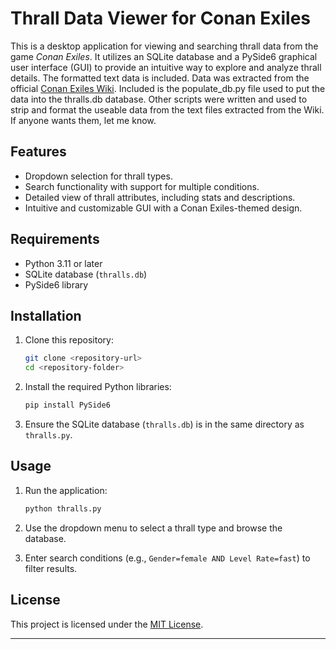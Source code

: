 # Thrall Data Viewer for Conan Exiles

This is a desktop application for viewing and searching thrall data from the game *Conan Exiles*. It utilizes an SQLite database and a PySide6 graphical user interface (GUI) to provide an intuitive way to explore and analyze thrall details. The formatted text data is included. Data was extracted from the official [Conan Exiles Wiki](https://conanexiles.fandom.com/wiki/Conan_Exiles_Wiki). Included is the populate_db.py file used to put the data into the thralls.db database. Other scripts were written and used to strip and format the useable data from the text files extracted from the Wiki. If anyone wants them, let me know.

## Features

- Dropdown selection for thrall types.
- Search functionality with support for multiple conditions.
- Detailed view of thrall attributes, including stats and descriptions.
- Intuitive and customizable GUI with a Conan Exiles-themed design.

## Requirements

- Python 3.11 or later
- SQLite database (`thralls.db`)
- PySide6 library

## Installation

1. Clone this repository:
   ```bash
   git clone <repository-url>
   cd <repository-folder>
   ```

2. Install the required Python libraries:
   ```bash
   pip install PySide6
   ```

3. Ensure the SQLite database (`thralls.db`) is in the same directory as `thralls.py`.

## Usage

1. Run the application:
   ```bash
   python thralls.py
   ```

2. Use the dropdown menu to select a thrall type and browse the database.

3. Enter search conditions (e.g., `Gender=female AND Level Rate=fast`) to filter results.

## License

This project is licensed under the [MIT License](https://opensource.org/licenses/MIT).

---
